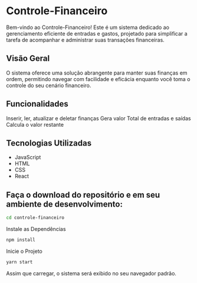 # Controle-Financeiro

Bem-vindo ao Controle-Financeiro! Este é um sistema dedicado ao gerenciamento eficiente de entradas e gastos, projetado para simplificar a tarefa de acompanhar e administrar suas transações financeiras.

## Visão Geral

O sistema oferece uma solução abrangente para manter suas finanças em ordem, permitindo navegar com facilidade e eficácia enquanto você toma o controle do seu cenário financeiro.

## Funcionalidades

Inserir, ler, atualizar e deletar finanças
Gera valor Total de entradas e saídas
Calcula o valor restante

## Tecnologias Utilizadas

- JavaScript
- HTML
- CSS
- React

## Faça o download do repositório e em seu ambiente de desenvolvimento:

```bash
cd controle-financeiro
```

Instale as Dependências

```bash
npm install
```

Inicie o Projeto

```bash
yarn start
```

Assim que carregar, o sistema será exibido no seu navegador padrão.
